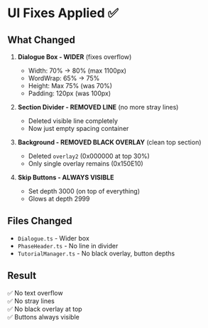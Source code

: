 # UI Fixes Applied ✅

## What Changed

1. **Dialogue Box - WIDER** (fixes overflow)
   - Width: 70% → 80% (max 1100px)
   - WordWrap: 65% → 75%
   - Height: Max 75% (was 70%)
   - Padding: 120px (was 100px)

2. **Section Divider - REMOVED LINE** (no more stray lines)
   - Deleted visible line completely
   - Now just empty spacing container

3. **Background - REMOVED BLACK OVERLAY** (clean top section)
   - Deleted `overlay2` (0x000000 at top 30%)
   - Only single overlay remains (0x150E10)

4. **Skip Buttons - ALWAYS VISIBLE**
   - Set depth 3000 (on top of everything)
   - Glows at depth 2999

## Files Changed

- `Dialogue.ts` - Wider box
- `PhaseHeader.ts` - No line in divider
- `TutorialManager.ts` - No black overlay, button depths

## Result

✅ No text overflow  
✅ No stray lines  
✅ No black overlay at top  
✅ Buttons always visible
